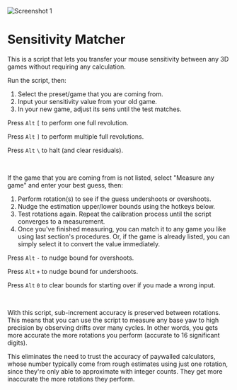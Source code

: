 ![Screenshot 1](https://i.redd.it/zt2a1a1yzyf11.png)

# Sensitivity Matcher

This is a script that lets you transfer your mouse sensitivity between any 3D games without requiring any calculation.

Run the script, then:

1) Select the preset/game that you are coming from.
2) Input your sensitivity value from your old game.
3) In your new game, adjust its sens until the test matches.

Press `Alt` `[` to perform one full revolution.

Press `Alt` `]` to perform multiple full revolutions.

Press `Alt` `\` to halt (and clear residuals).

&nbsp;

If the game that you are coming from is not listed, select "Measure any game" and enter your best guess, then:

1) Perform rotation(s) to see if the guess undershoots or overshoots.
2) Nudge the estimation upper/lower bounds using the hotkeys below.
3) Test rotations again. Repeat the calibration process until the script converges to a measurement.
4) Once you've finished measuring, you can match it to any game you like using last section's procedures. Or, if the game is already listed, you can simply select it to convert the value immediately.

Press `Alt` `-` to nudge bound for overshoots.

Press `Alt` `+` to nudge bound for undershoots.

Press `Alt` `0` to clear bounds for starting over if you made a wrong input.

&nbsp;

With this script, sub-increment accuracy is preserved between rotations. This means that you can use the script to measure any base yaw to high precision by observing drifts over many cycles. In other words, you gets more accurate the more rotations you perform (accurate to 16 significant digits).

This eliminates the need to trust the accuracy of paywalled calculators, whose number typically come from rough estimates using just one rotation, since they're only able to approximate with integer counts. They get more inaccurate the more rotations they perform.
